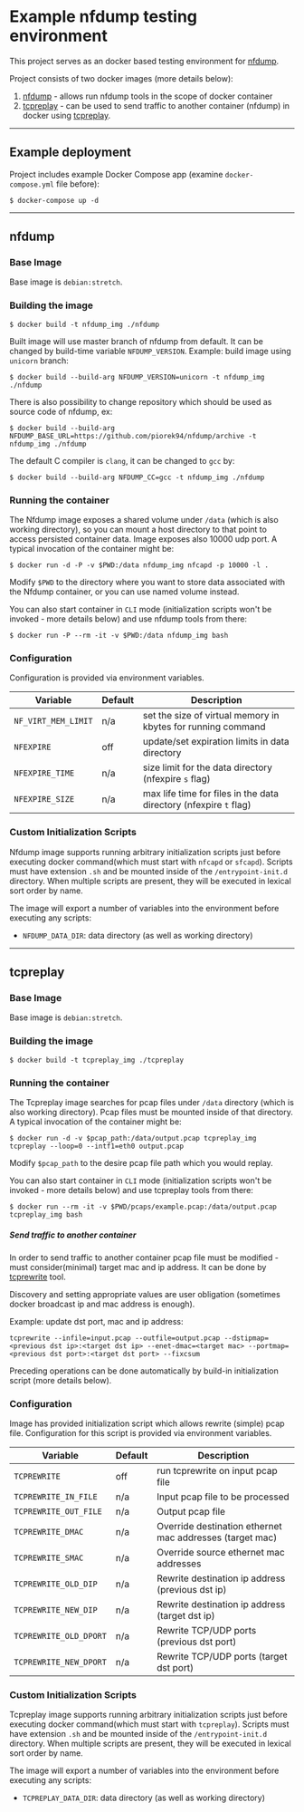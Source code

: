 Example nfdump testing environment
======================================

This project serves as an docker based testing environment for
[nfdump](https://github.com/phaag/nfdump).

Project consists of two docker images (more details below):
 1. [nfdump](nfdump/Dockerfile) - allows run nfdump tools in the scope of docker
    container
 2. [tcpreplay](tcpreplay/Dockerfile) - can be used to send traffic to another
    container (nfdump) in docker using
    [tcpreplay](https://tcpreplay.appneta.com).

--------------------------------------
## Example deployment

Project includes example Docker Compose app (examine `docker-compose.yml` file before):

```
$ docker-compose up -d
```

--------------------------------------

## nfdump

### Base Image

Base image is `debian:stretch`.

### Building the image

```
$ docker build -t nfdump_img ./nfdump
```

Built image will use master branch of nfdump from default. It can be changed by
build-time variable `NFDUMP_VERSION`.
Example: build image using `unicorn` branch:
```
$ docker build --build-arg NFDUMP_VERSION=unicorn -t nfdump_img ./nfdump
```
There is also possibility to change repository which should be used as source 
code of nfdump, ex:
```
$ docker build --build-arg NFDUMP_BASE_URL=https://github.com/piorek94/nfdump/archive -t nfdump_img ./nfdump
```
The default C compiler is `clang`, it can be changed to `gcc` by:
```
$ docker build --build-arg NFDUMP_CC=gcc -t nfdump_img ./nfdump
```

### Running the container

The Nfdump image exposes a shared volume under `/data` (which is also working
directory), so you can mount a host directory to that point to access persisted
container data. Image exposes also 10000 udp port. A typical invocation of the
container might be:
```
$ docker run -d -P -v $PWD:/data nfdump_img nfcapd -p 10000 -l .
```

Modify `$PWD` to the directory where you want to store data associated with the
Nfdump container, or you can use named volume instead.

You can also start container in `CLI` mode (initialization scripts won't be
invoked - more details below) and use nfdump tools from there:
```
$ docker run -P --rm -it -v $PWD:/data nfdump_img bash
```

### Configuration

Configuration is provided via environment variables.

Variable|Default|Description
---|---|---
`NF_VIRT_MEM_LIMIT` | n/a | set the size of virtual memory in kbytes for running command
`NFEXPIRE` | off | update/set expiration limits in data directory
`NFEXPIRE_TIME` | n/a | size limit for the data directory (nfexpire `s` flag)
`NFEXPIRE_SIZE` | n/a | max life time for files in the data directory (nfexpire `t` flag)

### Custom Initialization Scripts

Nfdump image supports running arbitrary initialization scripts just before
executing docker command(which must start with `nfcapd` or `sfcapd`). Scripts
must have extension `.sh` and be mounted inside of the `/entrypoint-init.d`
directory. When multiple scripts are present, they will be executed in lexical
sort order by name.

The image will export a number of variables into the environment before
executing any scripts:
- `NFDUMP_DATA_DIR`: data directory (as well as working directory)

--------------------------------------

## tcpreplay

### Base Image

Base image is `debian:stretch`.

### Building the image

```
$ docker build -t tcpreplay_img ./tcpreplay
```

### Running the container

The Tcpreplay image searches for pcap files under `/data` directory (which is
also working directory). Pcap files must be mounted inside of that directory.
A typical invocation of the container might be:
```
$ docker run -d -v $pcap_path:/data/output.pcap tcpreplay_img tcpreplay --loop=0 --intf1=eth0 output.pcap
```

Modify `$pcap_path` to the desire pcap file path which you would replay.

You can also start container in `CLI` mode (initialization scripts won't be
invoked - more details below) and use tcpreplay tools from there:
```
$ docker run --rm -it -v $PWD/pcaps/example.pcap:/data/output.pcap tcpreplay_img bash
```

##### Send traffic to another container

In order to send traffic to another container pcap file must be modified -
must consider(minimal) target mac and ip address. It can be done by
[tcprewrite](https://tcpreplay.appneta.com/wiki/tcprewrite) tool.

Discovery and setting appropriate values are user obligation (sometimes docker
broadcast ip and mac address is enough).

Example: update dst port, mac and ip address:
```
tcprewrite --infile=input.pcap --outfile=output.pcap --dstipmap=<previous dst ip>:<target dst ip> --enet-dmac=<target mac> --portmap=<previous dst port>:<target dst port> --fixcsum
```

Preceding operations can be done automatically by build-in initialization script
(more details below).

### Configuration

Image has provided initialization script which allows rewrite (simple) pcap file.
Configuration for this script is provided via environment variables.

Variable|Default|Description
---|---|---
`TCPREWRITE` | off | run tcprewrite on input pcap file
`TCPREWRITE_IN_FILE` | n/a | Input pcap file to be processed
`TCPREWRITE_OUT_FILE` | n/a | Output pcap file
`TCPREWRITE_DMAC` | n/a | Override destination ethernet mac addresses (target mac)
`TCPREWRITE_SMAC` | n/a | Override source ethernet mac addresses
`TCPREWRITE_OLD_DIP` | n/a | Rewrite destination ip address (previous dst ip)
`TCPREWRITE_NEW_DIP` | n/a | Rewrite destination ip address (target dst ip)
`TCPREWRITE_OLD_DPORT` | n/a | Rewrite TCP/UDP ports (previous dst port)
`TCPREWRITE_NEW_DPORT` | n/a | Rewrite TCP/UDP ports (target dst port)


### Custom Initialization Scripts

Tcpreplay image supports running arbitrary initialization scripts just before
executing docker command(which must start with `tcpreplay`). Scripts
must have extension `.sh` and be mounted inside of the `/entrypoint-init.d`
directory. When multiple scripts are present, they will be executed in lexical
sort order by name.

The image will export a number of variables into the environment before
executing any scripts:
- `TCPREPLAY_DATA_DIR`: data directory (as well as working directory)
